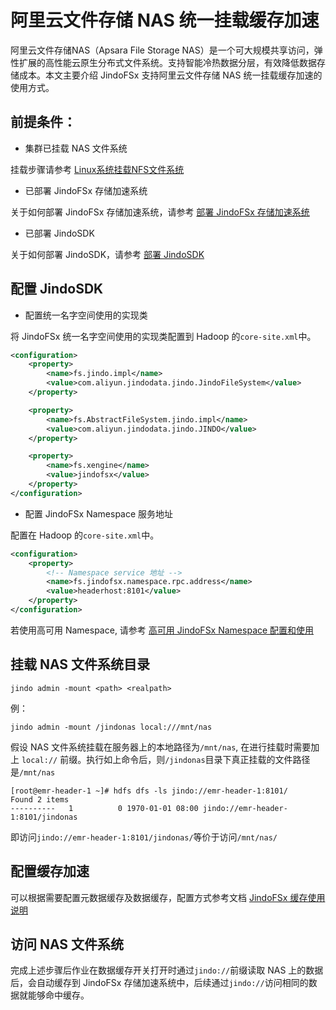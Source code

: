 # 阿里云文件存储 NAS 统一挂载缓存加速
阿里云文件存储NAS（Apsara File Storage NAS）是一个可大规模共享访问，弹性扩展的高性能云原生分布式文件系统。支持智能冷热数据分层，有效降低数据存储成本。本文主要介绍 JindoFSx 支持阿里云文件存储 NAS 统一挂载缓存加速的使用方式。

## 前提条件：
* 集群已挂载 NAS 文件系统

挂载步骤请参考 [Linux系统挂载NFS文件系统](https://help.aliyun.com/document_detail/90529.htm#table-bcw-ioo-ery)

* 已部署 JindoFSx 存储加速系统

关于如何部署 JindoFSx 存储加速系统，请参考 [部署 JindoFSx 存储加速系统](/docs/user/4.x/4.6.x/4.6.11/jindofsx/deploy/deploy_jindofsx.md)

* 已部署 JindoSDK

关于如何部署 JindoSDK，请参考 [部署 JindoSDK](/docs/user/4.x/4.6.x/4.6.11/jindofsx/deploy/deploy_jindosdk.md)

## 配置 JindoSDK

* 配置统一名字空间使用的实现类

将 JindoFSx 统一名字空间使用的实现类配置到 Hadoop 的`core-site.xml`中。

```xml
<configuration>
    <property>
        <name>fs.jindo.impl</name>
        <value>com.aliyun.jindodata.jindo.JindoFileSystem</value>
    </property>

    <property>
        <name>fs.AbstractFileSystem.jindo.impl</name>
        <value>com.aliyun.jindodata.jindo.JINDO</value>
    </property>

    <property>
        <name>fs.xengine</name>
        <value>jindofsx</value>
    </property>
</configuration>
```

* 配置 JindoFSx Namespace 服务地址

配置在 Hadoop 的`core-site.xml`中。
```xml
<configuration>
    <property>
        <!-- Namespace service 地址 -->
        <name>fs.jindofsx.namespace.rpc.address</name>
        <value>headerhost:8101</value>
    </property>
</configuration>
```
若使用高可用 Namespace, 请参考 [高可用 JindoFSx Namespace 配置和使用](/docs/user/4.x/4.6.x/4.6.11/jindofsx/deploy/deploy_raft_ns.md)

## 挂载 NAS 文件系统目录

```shell
jindo admin -mount <path> <realpath>
```

例：

```shell
jindo admin -mount /jindonas local:///mnt/nas
```

假设 NAS 文件系统挂载在服务器上的本地路径为`/mnt/nas`, 在进行挂载时需要加上 `local://` 前缀。执行如上命令后，则`/jindonas`目录下真正挂载的文件路径是`/mnt/nas`

```shell
[root@emr-header-1 ~]# hdfs dfs -ls jindo://emr-header-1:8101/
Found 2 items
----------   1          0 1970-01-01 08:00 jindo://emr-header-1:8101/jindonas
```

即访问`jindo://emr-header-1:8101/jindonas/`等价于访问`/mnt/nas/`

## 配置缓存加速
可以根据需要配置元数据缓存及数据缓存，配置方式参考文档 [JindoFSx 缓存使用说明](../jindofsx_cache.md)

## 访问 NAS 文件系统
完成上述步骤后作业在数据缓存开关打开时通过`jindo://`前缀读取 NAS 上的数据后，会自动缓存到 JindoFSx 存储加速系统中，后续通过`jindo://`访问相同的数据就能够命中缓存。